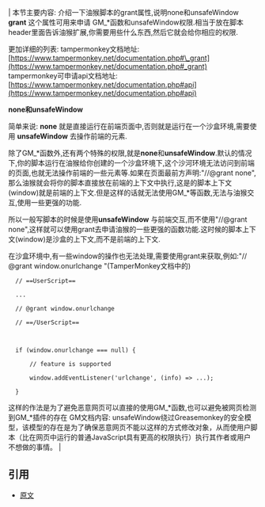 | 本节主要内容:
介绍一下油猴脚本的grant属性,说明none和unsafeWindow
**grant**
这个属性可用来申请 GM\_\*函数和unsafeWindow权限.相当于放在脚本header里面告诉油猴扩展,你需要用些什么东西,然后它就会给你相应的权限.

更加详细的列表:
tampermonkey文档地址:[https://www.tampermonkey.net/documentation.php#\_grant](https://www.tampermonkey.net/documentation.php#_grant)
tampermonkey可申请api文档地址:[https://www.tampermonkey.net/documentation.php#api](https://www.tampermonkey.net/documentation.php#api)

**none和unsafeWindow**

简单来说: **none** 就是直接运行在前端页面中,否则就是运行在一个沙盒环境,需要使用 **unsafeWindow** 去操作前端的元素.

除了GM\_\*函数外,还有两个特殊的权限,就是**none**和**unsafeWindow**.默认的情况下,你的脚本运行在油猴给你创建的一个沙盒环境下,这个沙河环境无法访问到前端的页面,也就无法操作前端的一些元素等.如果在页面最前方声明:"//@grant none",那么油猴就会将你的脚本直接放在前端的上下文中执行,这是的脚本上下文(window)就是前端的上下文.但是这样的话就无法使用GM\_\*等函数,无法与油猴交互,使用一些更强的功能.

所以一般写脚本的时候是使用**unsafeWindow** 与前端交互,而不使用"//@grant none",这样就可以使用grant去申请油猴的一些更强的函数功能.这时候的脚本上下文(window)是沙盒的上下文,而不是前端的上下文.

在沙盒环境中,有一些window的操作也无法处理,需要使用grant来获取,例如:"// @grant window.onurlchange "(TamperMonkey文档中的)
```
  // ==UserScript==

  ...

  // @grant window.onurlchange

  // ==/UserScript==



  if (window.onurlchange === null) {

      // feature is supported

      window.addEventListener('urlchange', (info) => ...);

  }
```

这样的作法是为了避免恶意网页可以直接的使用GM\_\*函数,也可以避免被网页检测到GM\_\*插件的存在
GM文档内容:
unsafeWindow绕过Greasemonkey的安全模型，该模型的存在是为了确保恶意网页不能以这样的方式修改对象，从而使用户脚本（比在网页中运行的普通JavaScript具有更高的权限执行）执行其作者或用户不想做的事情。 |
## 引用
- [原文](https://bbs.tampermonkey.net.cn/thread-160-1-1.html)
